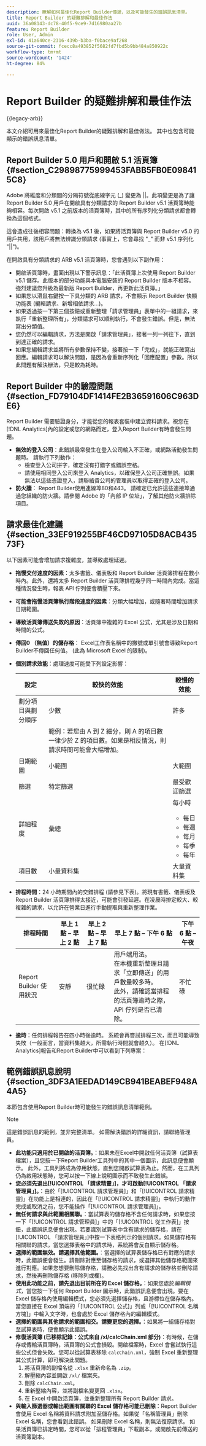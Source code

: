 ```yaml
---
description: 瞭解如何最佳化Report Builder傳遞，以及可能發生的錯誤訊息清單。
title: Report Builder 的疑難排解和最佳作法
uuid: 36a08143-dc78-40f5-9ce9-7d16980aa27b
feature: Report Builder
role: User, Admin
exl-id: 41a640ce-2316-439b-b3ba-f0bace9af268
source-git-commit: fcecc8a493852f5682fd7fbd5b9bb484a850922c
workflow-type: tm+mt
source-wordcount: '1424'
ht-degree: 84%

---
```


# Report Builder 的疑難排解和最佳作法

{{legacy-arb}}

本文介紹可用來最佳化Report Builder的疑難排解和最佳做法。 其中也包含可能顯示的錯誤訊息清單。

## Report Builder 5.0 用戶和開啟 5.1 活頁簿 {#section_C29898775999453FABB5FB0E098415C8}

Adobe 將維度和分類間的分隔符號從底線字元 (_) 變更為 ||。此項變更是為了讓 Report Builder 5.0 用戶在開啟具有分類請求的 Report Builder v5.1 活頁簿時能夠相容。每次開啟 v5.1 之前版本的活頁簿時，其中的所有序列化分類請求都會轉換為這個格式。

這會造成往後相容問題：轉換為 v5.1 後，如果將活頁簿與 Report Builder v5.0 的用戶共用，該用戶將無法辨識分類請求 (事實上，它會尋找 &quot;_&quot; 而非 v5.1 序列化 &quot;||&quot;)。

在開啟具有分類請求的 ARB v5.1 活頁簿時，您會遇到以下副作用：

* 開啟活頁簿時，畫面出現以下警示訊息：「此活頁簿上次使用 Report Builder v5.1 儲存。此版本的部分功能與本電腦安裝的 Report Builder 版本不相容。強烈建議您升級為最新版 Report Builder，再更新此活頁簿。」
* 如果您以滑鼠右鍵按一下具分類的 ARB 請求，不會顯示 Report Builder 快顯功能表 (編輯請求、新增相依請求...)。
* 如果透過按一下第三個按鈕或重新整理「請求管理員」表單中的一組請求，來執行「重新整理所有」，分類請求可以順利執行，不會發生錯誤。但是，無法寫出分類值。
* 您仍然可以編輯請求，方法是開啟「請求管理員」，接著一列一列往下，直到到達正確的請求。
* 如果您編輯請求並將所有參數保持不變，接著按一下「完成」，就能正確寫出回應。編輯請求可以解決問題，是因為會重新序列化「回應配置」參數。所以此問題有解決辦法，只是較為耗時。

## Report Builder 中的驗證問題 {#section_FD79104DF1414FE2B36591606C963DE6}

Report Builder 需要驗證身分，才能從您的報表套裝中建立資料請求。視您在[!DNL Analytics]內的設定或您的網路而定，登入Report Builder有時會發生問題。

* **無效的登入公司**：此錯誤最常發生在登入公司輸入不正確，或網路活動發生問題時。 請執行下列動作：
   * 檢查登入公司拼字，確定沒有打錯字或錯誤空格。
   * 請使用相同登入公司來登入 Analytics，以確保登入公司正確無誤。如果無法以這些憑證登入，請聯絡貴公司的管理員以取得正確的登入公司。
* **防火牆**： Report Builder使用連線埠80和443。 請確定已允許這些連接埠通過您組織的防火牆。請參閱 Adobe 的「內部 IP 位址」，了解其他防火牆排除項目。

## 請求最佳化建議 {#section_33EF919255BF46CD97105D8ACB43573F}

以下因素可能會增加請求複雜度，並導致處理延遲。

* **拖慢交付速度的因素**：太多書籤、儀表板和 Report Builder 活頁簿排程在數小時內。此外，還將太多 Report Builder 活頁簿排程幾乎同一時間內完成。當這種情況發生時，報表 API 佇列便會積壓下來。
* **可能會拖慢活頁簿執行階段速度的因素**：分類大幅增加，或隨著時間增加請求日期範圍。
* **導致活頁簿傳送失敗的原因**：活頁簿中複雜的 Excel 公式，尤其是涉及日期和時間的公式。
* **傳回0 （無值）的儲存格**： Excel工作表名稱中的撇號或單引號會導致Report Builder不傳回任何值。 (此為 Microsoft Excel 的限制)。
* **個別請求效能**：處理速度可能受下列設定影響：

  | 設定 | 較快的效能 | 較慢的效能 |
  |--- |--- |--- |
  | 劃分項目與劃分順序 | 少數 | 許多 |
  |  | 範例：若您由 A 到 Z 細分，則 A 的項目數一律少於 Z 的項目數。如果是相反情況，則請求時間可能會大幅增加。 |
  | 日期範圍 | 小範圍 | 大範圍 |
  | 篩選 | 特定篩選 | 最受歡迎篩選 |
  | 詳細程度 | 彙總 | 每小時<ul><li>每日</li><li>每週</li><li>每月</li><li>每季</li><li>每年</li></ul> |
  | 項目數 | 小量資料集 | 大量資料集 |

* **排程時間**：24 小時期間內的交錯排程 (請參見下表)。將現有書籤、儀表板及 Report Builder 活頁簿排得太接近，可能會引發延遲。在凌晨時排定較大、較複雜的請求，以允許在營業日進行手動提取與重新整理作業。

  | 排程時間 | 早上 1 點 – 早上 2 點 | 早上 2 點 – 早上 7 點 | 早上 7 點 – 下午 6 點 | 下午 6 點 – 午夜 |
  |--- |--- |--- |--- |--- |
  | Report Builder 使用狀況 | 安靜 | 很忙碌 | 用戶端用法。<br>在本機重新整理且請求「立即傳送」的用戶數量較多時。<br>此外，請確認當排程的活頁簿逾時之際，API 佇列是否已清除。 | 不忙碌 |

* **逾時**：任何排程報告在四小時後逾時。 系統會再嘗試排程三次，而且可能導致失敗（一般而言，當資料集越大，所需執行時間就會越久）。 在[!DNL Analytics]報告和Report Builder中可以看到下列專案：

## 範例錯誤訊息說明 {#section_3DF3A1EEDAD149CB941BEABEF948A4A5}

本節包含使用Report Builder時可能發生的錯誤訊息清單範例。

>[!NOTE]
>
>這是錯誤訊息的範例，並非完整清單。 如需解決錯誤的詳細資訊，請聯絡管理員。

* **此功能只適用於已開啟的活頁簿。**：如果未在Excel中開啟任何活頁簿（試算表檔案），且您按一下Report Builder工具列中的其中一個圖示，此訊息便會顯示。 此外，工具列將成為停用狀態，直到您開啟試算表為止。然而，在工具列仍為啟用狀態時，您可以按一下線上說明圖示而不致發生此錯誤。
* **您必須先退出[!UICONTROL 「請求精靈」]，才可啟動[!UICONTROL 「請求管理員」]。**：由於「[!UICONTROL 請求管理員]」和「[!UICONTROL 請求精靈]」在功能上是相連的，因此在「[!UICONTROL 請求精靈]」中執行的動作完成或取消之前，您不能操作「[!UICONTROL 請求管理員]」。
* **無任何請求與此範圍相關聯。**：當試算表的儲存格不含任何請求時，如果您按一下「[!UICONTROL 請求管理員]」中的「[!UICONTROL 從工作表]」按鈕，此錯誤訊息便會出現。若要識別試算表中含有請求的儲存格，請在[!UICONTROL 「請求管理員」]中按一下表格列示的個別請求。如果儲存格有相關聯的請求，當您選擇表格中的請求時，系統將會反白顯示儲存格。
* **選擇的範圍無效。請選擇其他範圍。**：當選擇的試算表儲存格已有對應的請求時，此錯誤便會發生。請刪除對應至儲存格的請求，或選擇其他儲存格範圍來進行對應。如果您想要刪除儲存格，請務必先找出含有請求的儲存格並刪除請求，然後再刪除儲存格 (移除列或欄)。
* **使用此功能之前，請先退出目前所在的 Excel 儲存格。**：如果您處於&#x200B;*‭編輯模式*，當您按一下任何 Report Builder 圖示時，此錯誤訊息便會出現。要在 Excel 儲存格內使用編輯模式，您必須先選擇儲存格，且游標位在儲存格內。當您直接在 Excel 頂端的「[!UICONTROL 公式]」列或「[!UICONTROL 名稱方塊]」中輸入文字時，也會處於 Excel 儲存格內的編輯模式。
* **選擇的範圍與其他請求的範圍相交。請變更您的選擇。**：如果將一組儲存格對至試算表時，便會顯示此錯誤。
* **修復活頁簿 (已移除記錄：公式來自 /xl/calcChain.xml 部分)**：有時候，在儲存或傳輸活頁簿時，活頁簿的公式會損毀。開啟檔案時，Excel 會嘗試執行這些公式但會失敗。您可以從試算表移除 `calcChain.xml`，強制 Excel 重新整理其公式計算，即可解決此問題。
   1. 將活頁簿的副檔名從 `.xlsx` 重新命名為 `.zip`。
   2. 解壓縮內容並開啟 `/xl/` 檔案夾。
   3. 刪除 `calcChain.xml`。
   4. 重新壓縮內容，並將副檔名變更回 `.xlsx`。
   5. 在 Excel 中開啟活頁簿，並重新整理所有 Report Builder 請求。
* **與輸入篩選器或輸出範圍有關聯的 Excel 儲存格可能已刪除**：Report Builder 會使用 Excel 名稱將資料請求附加至儲存格。如果從「名稱管理員」刪除 Excel 名稱，您會看到此錯誤。 如果刪除 Excel 名稱，則無法復原請求。 如果活頁簿已排定時間，您可以從「排程管理員」下載副本，或開啟先前傳送的活頁簿副本。

